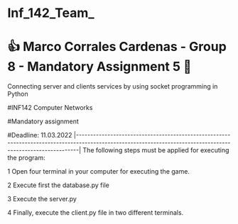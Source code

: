 # Inf_142_Team_
# :+1: Marco Corrales Cardenas - Group 8 - Mandatory Assignment 5 🛐
Connecting server and clients services  by using socket programming in Python



#INF142 Computer Networks

#Mandatory assignment 

#Deadline: 11.03.2022
|-------------------------------------------------------------------------------------------------------------------------------------------------------------|
The following steps must be applied for executing the program:

1 Open four terminal in your computer for executing the game.

2 Execute first the database.py file

3 Execute the server.py

4 Finally, execute the client.py file in two different terminals.
